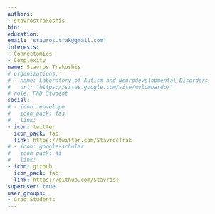 ```yaml
---
authors:
- stavrostrakoshis
bio: 
education:
email: "stauros.trak@gmail.com"
interests:
- Connectomics
- Complexity
name: Stavros Trakoshis
# organizations:
# - name: Laboratory of Autism and Neurodevelopmental Disorders
#   url: "https://sites.google.com/site/mvlombardo/"
# role: PhD Student
social:
# - icon: envelope
#   icon_pack: fas
#   link: 
- icon: twitter
  icon_pack: fab
  link: https://twitter.com/StavrosTrak
# - icon: google-scholar
#   icon_pack: ai
#   link: 
- icon: github
  icon_pack: fab
  link: https://github.com/StavrosT
superuser: true
user_groups:
- Grad Students
---
```


